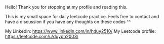 Hello! Thank you for stopping at my profile and reading this.

This is my small space for daily leetcode practice. Feels free to contact and have a discussion if you have any thoughts on these codes ^^

My Linkedln: https://www.linkedin.com/in/hduy2510/
My Leetcode profile: https://leetcode.com/u/duyph2003/
